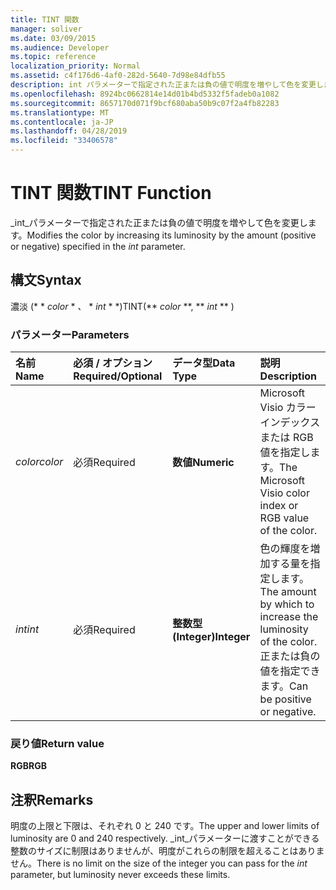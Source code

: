 ```yaml
---
title: TINT 関数
manager: soliver
ms.date: 03/09/2015
ms.audience: Developer
ms.topic: reference
localization_priority: Normal
ms.assetid: c4f176d6-4af0-282d-5640-7d98e84dfb55
description: int パラメーターで指定された正または負の値で明度を増やして色を変更します。
ms.openlocfilehash: 8924bc0662814e14d01b4bd5332f5fadeb0a1082
ms.sourcegitcommit: 8657170d071f9bcf680aba50b9c07f2a4fb82283
ms.translationtype: MT
ms.contentlocale: ja-JP
ms.lasthandoff: 04/28/2019
ms.locfileid: "33406578"
---
```

# <a name="tint-function"></a><span data-ttu-id="f9e2f-103">TINT 関数</span><span class="sxs-lookup"><span data-stu-id="f9e2f-103">TINT Function</span></span>

<span data-ttu-id="f9e2f-104">_int_パラメーターで指定された正または負の値で明度を増やして色を変更します。</span><span class="sxs-lookup"><span data-stu-id="f9e2f-104">Modifies the color by increasing its luminosity by the amount (positive or negative) specified in the  _int_ parameter.</span></span> 
  
## <a name="syntax"></a><span data-ttu-id="f9e2f-105">構文</span><span class="sxs-lookup"><span data-stu-id="f9e2f-105">Syntax</span></span>

<span data-ttu-id="f9e2f-106">濃淡 (\* \* *color* \* *、* \* *int* \* \*)</span><span class="sxs-lookup"><span data-stu-id="f9e2f-106">TINT(\*\* *color* \*\*, \*\* *int* \*\* )</span></span> 
  
### <a name="parameters"></a><span data-ttu-id="f9e2f-107">パラメーター</span><span class="sxs-lookup"><span data-stu-id="f9e2f-107">Parameters</span></span>

|<span data-ttu-id="f9e2f-108">**名前**</span><span class="sxs-lookup"><span data-stu-id="f9e2f-108">**Name**</span></span>|<span data-ttu-id="f9e2f-109">**必須 / オプション**</span><span class="sxs-lookup"><span data-stu-id="f9e2f-109">**Required/Optional**</span></span>|<span data-ttu-id="f9e2f-110">**データ型**</span><span class="sxs-lookup"><span data-stu-id="f9e2f-110">**Data Type**</span></span>|<span data-ttu-id="f9e2f-111">**説明**</span><span class="sxs-lookup"><span data-stu-id="f9e2f-111">**Description**</span></span>|
|:-----|:-----|:-----|:-----|
| <span data-ttu-id="f9e2f-112">_color_</span><span class="sxs-lookup"><span data-stu-id="f9e2f-112">_color_</span></span> <br/> |<span data-ttu-id="f9e2f-113">必須</span><span class="sxs-lookup"><span data-stu-id="f9e2f-113">Required</span></span>  <br/> |<span data-ttu-id="f9e2f-114">**数値**</span><span class="sxs-lookup"><span data-stu-id="f9e2f-114">**Numeric**</span></span> <br/> |<span data-ttu-id="f9e2f-115">Microsoft Visio カラー インデックスまたは RGB 値を指定します。</span><span class="sxs-lookup"><span data-stu-id="f9e2f-115">The Microsoft Visio color index or RGB value of the color.</span></span>  <br/> |
| <span data-ttu-id="f9e2f-116">_int_</span><span class="sxs-lookup"><span data-stu-id="f9e2f-116">_int_</span></span> <br/> |<span data-ttu-id="f9e2f-117">必須</span><span class="sxs-lookup"><span data-stu-id="f9e2f-117">Required</span></span>  <br/> |<span data-ttu-id="f9e2f-118">**整数型 (Integer)**</span><span class="sxs-lookup"><span data-stu-id="f9e2f-118">**Integer**</span></span> <br/> |<span data-ttu-id="f9e2f-119">色の輝度を増加する量を指定します。</span><span class="sxs-lookup"><span data-stu-id="f9e2f-119">The amount by which to increase the luminosity of the color.</span></span> <span data-ttu-id="f9e2f-120">正または負の値を指定できます。</span><span class="sxs-lookup"><span data-stu-id="f9e2f-120">Can be positive or negative.</span></span>  <br/> |
   
### <a name="return-value"></a><span data-ttu-id="f9e2f-121">戻り値</span><span class="sxs-lookup"><span data-stu-id="f9e2f-121">Return value</span></span>

 <span data-ttu-id="f9e2f-122">**RGB**</span><span class="sxs-lookup"><span data-stu-id="f9e2f-122">**RGB**</span></span>
  
## <a name="remarks"></a><span data-ttu-id="f9e2f-123">注釈</span><span class="sxs-lookup"><span data-stu-id="f9e2f-123">Remarks</span></span>

<span data-ttu-id="f9e2f-124">明度の上限と下限は、それぞれ 0 と 240 です。</span><span class="sxs-lookup"><span data-stu-id="f9e2f-124">The upper and lower limits of luminosity are 0 and 240 respectively.</span></span> <span data-ttu-id="f9e2f-125">_int_パラメーターに渡すことができる整数のサイズに制限はありませんが、明度がこれらの制限を超えることはありません。</span><span class="sxs-lookup"><span data-stu-id="f9e2f-125">There is no limit on the size of the integer you can pass for the  _int_ parameter, but luminosity never exceeds these limits.</span></span> 
  

